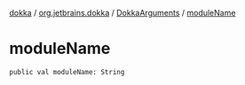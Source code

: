 [dokka](../../index.md) / [org.jetbrains.dokka](../index.md) / [DokkaArguments](index.md) / [moduleName](moduleName.md)

# moduleName

```
public val moduleName: String
```
